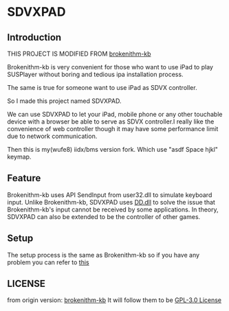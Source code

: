 # SDVXPAD

## Introduction

THIS PROJECT IS MODIFIED FROM [brokenithm-kb](https://github.com/4yn/brokenithm-kb)

Brokenithm-kb is very convenient for those who want to use iPad to play SUSPlayer without boring and tedious ipa installation process.

The same is true for someone want to use iPad as SDVX controller.

So I made this project named SDVXPAD.

We can use SDVXPAD to let your iPad, mobile phone or any other touchable device with a browser be able to serve as SDVX controller.I really like the convenience of web controller though it may have some performance limit due to network communication.

Then this is my(wufe8) iidx/bms version fork. Which use "asdf Space hjkl" keymap.
## Feature

Brokenithm-kb uses API SendInput from user32.dll to simulate keyboard input. Unlike Brokenithm-kb, SDVXPAD uses [DD.dll](https://github.com/ddxoft/master) to solve the issue that Brokenithm-kb's input cannot be received by some applications. In theory, SDVXPAD can also be extended to be the controller of other games.

## Setup

The setup process is the same as Brokenithm-kb so if you have any problem you can refer to [this](https://github.com/4yn/brokenithm-kb)

## LICENSE
from origin version: [brokenithm-kb](https://github.com/4yn/brokenithm-kb)
It will follow them to be [GPL-3.0 License](https://github.com/4yn/brokenithm-kb/blob/dev/LICENSE)
